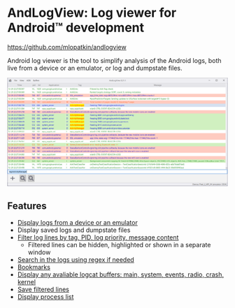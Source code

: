# AndLogView: Log viewer for Android™ development

https://github.com/mlopatkin/andlogview

Android log viewer is the tool to simplify analysis of the Android logs, both
live from a device or an emulator, or log and dumpstate files.

![Application window](andlogview.png)

## Features

* [Display logs from a device or an emulator](/user_manual/adb_mode)
* Display saved logs and dumpstate files
* [Filter log lines by tag, PID, log priority, message content](/user_manual/filters)
  * Filtered lines can be hidden, highlighted or shown in a separate window
* [Search in the logs using regex if needed](/user_manual/search)
* [Bookmarks](/user_manual/other/#bookmarks)
* [Display any avaliable logcat buffers: main, system, events, radio, crash,
  kernel](/user_manual/other/#buffer-types)
* [Save filtered lines](/user_manual/other/#saving-files)
* [Display process list](/user_manual/other/#processes-list)
